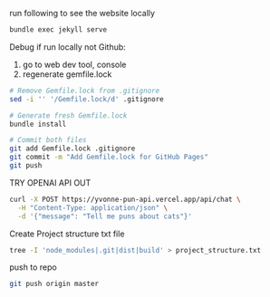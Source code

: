 run following to see the website locally
```bash
bundle exec jekyll serve
```

Debug if run locally not Github:
1. go to web dev tool, console
2. regenerate gemfile.lock
```bash
# Remove Gemfile.lock from .gitignore
sed -i '' '/Gemfile.lock/d' .gitignore

# Generate fresh Gemfile.lock
bundle install

# Commit both files
git add Gemfile.lock .gitignore
git commit -m "Add Gemfile.lock for GitHub Pages"
git push
```

TRY OPENAI API OUT
```Bash
curl -X POST https://yvonne-pun-api.vercel.app/api/chat \
  -H "Content-Type: application/json" \
  -d '{"message": "Tell me puns about cats"}'
```

Create Project structure txt file
```bash
tree -I 'node_modules|.git|dist|build' > project_structure.txt
```

push to repo
```bash
git push origin master
```